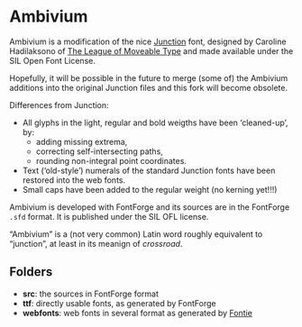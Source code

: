 # Ambivium

Ambivium is a modification of the nice [Junction](https://github.com/theleagueof/junction) font, designed by Caroline Hadilaksono of [The League of Moveable Type](https://www.theleagueofmoveabletype.com/) and made available under the SIL Open Font License.

Hopefully, it will be possible in the future to merge (some of) the Ambivium additions into the original Junction files and this fork will become obsolete.

Differences from Junction:
- All glyphs in the light, regular and bold weigths have been ‘cleaned-up’, by:
    - adding missing extrema,
    - correcting self-intersecting paths,
    - rounding non-integral point coordinates.
- Text (‘old-style’) numerals of the standard Junction fonts have been restored into the web fonts.
- Small caps have been added to the regular weight (no kerning yet!!!)

Ambivium is developed with FontForge and its sources are in the FontForge `.sfd` format. It is published under the SIL OFL license.

“Ambivium” is a (not very common) Latin word roughly equivalent to “junction”, at least in its meanign of _crossroad_.

## Folders

- **src**: the sources in FontForge format
- **ttf**: directly usable fonts, as generated by FontForge
- **webfonts**: web fonts in several format as generated by [Fontie](https://fontie.flowyapps.com/home)
